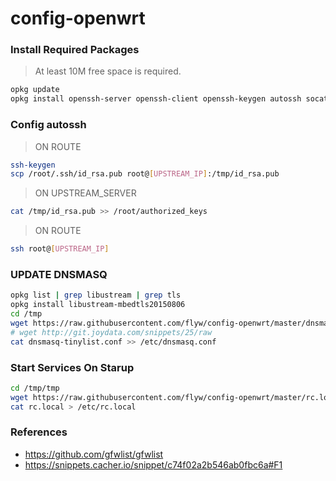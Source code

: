 # config-openwrt

### Install Required Packages
> At least 10M free space is required.
```bash
opkg update
opkg install openssh-server openssh-client openssh-keygen autossh socat redsocks ipset
```

### Config autossh
> ON ROUTE
  ```bash
  ssh-keygen
  scp /root/.ssh/id_rsa.pub root@[UPSTREAM_IP]:/tmp/id_rsa.pub
  ```
> ON UPSTREAM_SERVER
  ```bash
  cat /tmp/id_rsa.pub >> /root/authorized_keys
  ```
> ON ROUTE
  ```bash
  ssh root@[UPSTREAM_IP]
  ```

### UPDATE DNSMASQ
```bash
opkg list | grep libustream | grep tls
opkg install libustream-mbedtls20150806
cd /tmp
wget https://raw.githubusercontent.com/flyw/config-openwrt/master/dnsmasq-tinylist.conf?token=AAFIQODN4MZS4HHPXCSAGIC6N4K2O
# wget http://git.joydata.com/snippets/25/raw
cat dnsmasq-tinylist.conf >> /etc/dnsmasq.conf
```  

### Start Services On Starup
```bash
cd /tmp/tmp
wget https://raw.githubusercontent.com/flyw/config-openwrt/master/rc.local?token=AAFIQOAD5CSLCPQOH6LHGDS6N4SHO
cat rc.local > /etc/rc.local
```

### References
* https://github.com/gfwlist/gfwlist
* https://snippets.cacher.io/snippet/c74f02a2b546ab0fbc6a#F1


